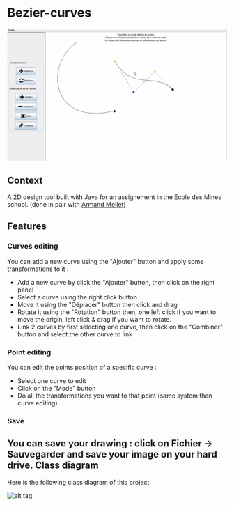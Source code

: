 Bezier-curves
================

![alt tag](screenshot/preview.gif)

Context
-------

A 2D design tool built with Java for an assignement in the Ecole des Mines school. (done in pair with [Armand Mellet](https://www.linkedin.com/in/armand-mellet-a28255bb))

Features
--------

### Curves editing

You can add a new curve using the "Ajouter" button and apply some transformations to it :

* Add a new curve by click the "Ajouter" button, then click on the right panel
* Select a curve using the right click button
* Move it using the "Déplacer" button then click and drag
* Rotate it using the "Rotation" button then, one left click if you want to move the origin, left click & drag if you want to rotate.
* Link 2 curves by first selecting one curve, then click on the "Combiner" button and select the other curve to link

### Point editing

You can edit the points position of a specific curve :

* Select one curve to edit
* Click on the "Mode" button
* Do all the transformations you want to that point (same system than curve editing)


### Save

You can save your drawing : click on Fichier -> Sauvegarder and save your image on your hard drive.
Class diagram
-------------

Here is the following class diagram of this project

![alt tag](https://raw.githubusercontent.com/massile/bezier-curves/master/src/Diagramme%20de%20classe.png)
